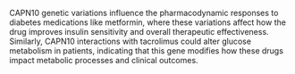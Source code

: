 CAPN10 genetic variations influence the pharmacodynamic responses to diabetes medications like metformin, where these variations affect how the drug improves insulin sensitivity and overall therapeutic effectiveness. Similarly, CAPN10 interactions with tacrolimus could alter glucose metabolism in patients, indicating that this gene modifies how these drugs impact metabolic processes and clinical outcomes.